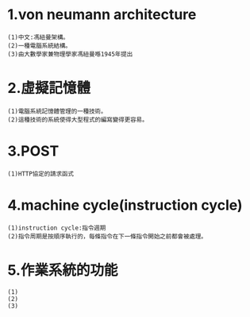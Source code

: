 # 1.von neumann architecture
~~~
(1)中文:馮紐曼架構。
(2)一種電腦系統結構。
(3)由大數學家兼物理學家馮紐曼喺1945年提出
~~~
# 2.虛擬記憶體
~~~
(1)電腦系統記憶體管理的一種技術。
(2)這種技術的系統使得大型程式的編寫變得更容易。
~~~
# 3.POST
~~~
(1)HTTP協定的請求函式
~~~
# 4.machine cycle(instruction cycle)
~~~
(1)instruction cycle:指令週期
(2)指令周期是按順序執行的，每條指令在下一條指令開始之前都會被處理。
~~~
# 5.作業系統的功能
~~~
(1)
(2)
(3)
~~~

